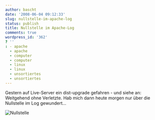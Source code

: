 ```yaml
---
author: bascht
date: '2008-06-04 09:12:33'
slug: nullstelle-im-apache-log
status: publish
title: Nullstelle im Apache-Log
comments: true
wordpress_id: '362'
? ''
: - apache
  - apache
  - computer
  - computer
  - linux
  - linux
  - unsortiertes
  - unsortiertes
---
```


Gestern auf Live-Server ein dist-upgrade gefahren - und siehe an:
Weitgehend ohne Verletzte. Hab mich dann heute morgen nur über die
Nullstelle im Log gewundert...

![Nullstelle](/blog/2008-06-04-nullstelle-im-apache-log/localhostlocaldomain-apache_accesses-day.png)


